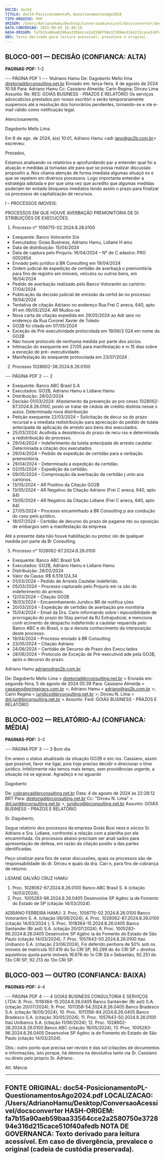 ```yaml
---
DOCID: doc54
TITULO: doc54-PosicionamentoPL-QuestionamentosAgo2024
TIPO-ARQUIVO: PDF
ORIGEM: /Users/AdrianoHamu/Desktop/ConversaoAcessivel/docsconverter/doc54-PosicionamentoPL-QuestionamentosAgo2024.pdf
DATA-CONVERSAO: 2025-09-05 16:49:19
HASH-ORIGEM: fa7b15a90aeb59baa33564cce2a2580750e372894e316d215cace510f40afedb
OBS: Texto derivado para leitura acessível; prevalece o original.
---
```


## BLOCO-001 — DECISÃO (CONFIANCA: ALTA)
**PAGINAS-PDF:** 1–2

--- PÁGINA PDF 1 ---
1Adriano Hamu De: Dagoberto Mello lima <diretoria@brconsulting.net.br>
Enviado em: terça-feira, 6 de agosto de 2024 10:58 Para: Adriano Hamu
Cc: Cassiano Almeida; Carin Regina; Dirceu Lima Assunto: Re: RES: GOIÁS BUSINESS - PRAZOS E RELATÓRIO
Os serviços advocatícios prestados por nosso escritóri o serão temporariamente suspensos até a resolução dos honorários pendentes, tornando-se e ste e-mail válido como notificação legal.

Atenciosamente,

Dagoberto Mello Lima

Em 6 de ago. de 2024, à(s) 10:01, Adriano Hamu <adr iano@go2b.com.br> escreveu:

Prezados,

Estamos analisando os relatórios e aprofundando par a entender qual foi a atuação e medidas já tomadas até para que se possa realizar discussão propositiv a.
Nos chama atenção de forma imediata algumas situaçõ es e que se repetem em diversos processos. Logo importante entender a estratégia adotada e por que uma vez que acredito que algumas medidas poderiam
ter evitado bloqueios imediatos tendo assim o prazo  para finalizar os processos de capitalização de recursos.

I – PROCESSOS IMOVEIS:

PROCESSOS EM QUE HOUVE AVERBAÇÃO PREMONITÓRIA DE DI STRIBUIÇÕES DE EXECUÇÕES.

1.  Processo n° 1056715-02.2024.8.26.0100

- Exequente: Banco Votorantin S/a
- Executados: Goias Business, Adriano Hamu, Lidiane H amu
- Data de distribuição: 15/04/2024
- Data de captura pelo Projuris: 16/04/2024 – N° de C adastro: PRO 0002854
- Enviado pelo jurídico à BR Consulting em 19/04/2024
- Ordem judicial de expedição de certidão de averbaçã o premonitória para fins de registro em
imóveis, veículos ou outros bens, em 16/04/2024
- Pedido de averbação realizado pelo Banco Votorantin  ao cartório: 17/04/2024
- Publicação da decisão judicial de emissão da certid ão no processo: 19/04/2024
- Tentativa de citação Adriano no endereço Rua Frei C aneca, 640, apto 91 em 06/05/2024. AR
Mudou-se
- Nova carta de citação expedida em 29/05/2024 ao Adr iano no endereço da Rua Coronel Xavier
de Toledo
- GO2B foi citada em 07/05/2024
- Exceção de Pré-executividade protocolada em 19/06/2 024 em nome da GO2B
- Não houve protocolo de nenhuma medida por parte dos  sócios.
- Intimação do exequente em 27/05 para manifestação e m 15 dias sobre a exceção de pré-
executividade.
- Manifestação do exequente protocolada em 23/07/2024 .

2.  Processo 1028602-38.2024.8.26.0100

--- PÁGINA PDF 2 ---
2
- Exequente: Banco ABC Brasil S.A
- Executados: GO2B, Adriano Hamu e Lidiane Hamu
- Distribuição: 28/02/2024
- Decisão 01/03/2024: Afastamento da prevenção ao pro cesso 1028062-87.2024.8.26.0100,
posto se tratar de cédula de crédito distinta nesse s autos. Determinada nova distribuição
- Petição exequente 22/03/2024 – Solicitação de decur so do prazo recursal e a imediata
redistribuição para apreciação do pedido de tutela antecipada de aplicação de arresto aos bens dos executados.
- 25/03/2024: Acolhida a desistência do prazo de recu rso e determinada a redistribuição do
processo.
- 29/04/2024 – Indeferimento da tutela antecipada de arresto cautelar. Determinada a citação
dos executados.
- 29/04/2024 – Pedido de expedição de certidão para a verbação premonitória.
- 29/04/2024 – Determinada a expedição da certidão.
- 02/05/2024 – Expedição da certidão.
- 09/05/2024 – Comprovação da averbação da certidão j unto aos cartórios.
- 13/05/2024 – AR Positivo da Citação GO2B
- 13/05/2024 – AR Negativo da Citação Adriano (Frei C aneca, 640, apto 84)
- 13/05/2024 – AR Negativo da Citação Lidiane (Frei C aneca, 640, apto 84)
- 27/05/2024 – Processo encaminhado à BR Consulting p ara condução do caso pelo jurídico.
- 18/07/2024 – Certidão de decurso do prazo de pagame nto ou oposição de embargos sem a
manifestação da empresa

Até a presente data não houve habilitação ou protoc olo de qualquer medida por parte da Br Consulting.

3.  Processo n° 1028062-87.2024.8.26.0100

- Exequente: Banco ABC Brasil S/A
- Executados: GO2B, Adriano Hamu e Lidiane Hamu
- Distribuição: 28/02/2024
- Valor da Causa: R$ 6.519.124,34
- 01/03/2024 – Pedido de Arresto Cautelar indeferido.
- 05/03/2024 – Processo capturado pelo Projuris em ra zão do indeferimento do arresto.
- 12/03/2024 – Citação GO2B
- 18/03/2024 – Encaminhamento Juridico BR de notifica ções
- 20/03/2024 – Expedição de certidão de averbação pre monitória
- 15/04/2024 – Email da Dra. Carin informando sobre i mpossibilidade de prorrogação do prazo
do Stay period da RJ Extrajudicial, e menciona conh ecimento de despacho indeferindo a cautelar requerida pelo Banco ABC e do Brasil, o qu e denota conhecimento da interposição
deste processo.
- 19/04/2024 – Processo enviado à BR Consulting
- 23/05/2024 – Citação Adriano
- 24/06/2024 – Certidão de Decurso de Prazo dos Execu tados
- 28/06/2024 – Protocolo de Exceção de Pré-executivid ade pela GO2B, após o decurso do prazo.

Adriano Hamu adriano@go2b.com.br

De:  Dagoberto Mello Lima < diretoria@brconsulting.net.br > Enviada em:  segunda-feira, 5 de agosto de 2024 05:39
Para:  Cassiano Almeida < cassiano@primeiracs.com.br >; Adriano Hamu < adriano@go2b.com.br >; Carin Regina < juridico@brconsulting.net.br >; Dirceu N. Lima < dnl.jur@brconsulting.net.br >
Assunto:  Fwd: GOIÁS BUSINESS - PRAZOS E RELATÓRIO

## BLOCO-002 — RELATÓRIO-AJ (CONFIANCA: MÉDIA)
**PAGINAS-PDF:** 3–3

--- PÁGINA PDF 3 ---
3 Bom dia

Em anexo o status atualizado da situação GO2B e sóc ios.
Cassiano, assim que possível, favor me ligar, pois hoje preciso decidir e direcionar o time jurídico.
Infelizmente não temos mais tempo, sem providências  urgente, a situação irá se agravar.
Agradeço e no aguardo

Dagoberto

De:  cobranca@brconsulting.net.br Data:  4 de agosto de 2024 às 22:28:12 BRT
Para:  diretoria@brconsulting.net.br Cc:  "Dirceu N. Lima" < dnl.jur@brconsulting.net.br >, juridico@brconsulting.net.br
Assunto:  GOIÁS BUSINESS - PRAZOS E RELATÓRIO

Sr. Dagoberto,

Segue relatório dos processos da empresa Goiás Busi ness e sócios Sr.
Adriano e Sra. Lidiane, confrontei a relação com a planilha por ele encaminhada. Os processos abaixo precisam ser anali sados para
apresentação de defesa, em razão da citação positiv a das partes identificadas.

Peço sinalizar para fins de sanar discussões, quais  os processos são de responsabilidade do dr. Dirceu e quais da dra. Cari n, para fins de
cobrança de retorno.

LIDIANE GALVÃO CRUZ HAMU:
1.  Proc. 1028062-87.2024.8.26.0100 Banco ABC Brasil S. A (citação
14/03/2024);
2.  Proc. 1005283-96.2024.8.26.0405 Desenvolve SP Agênc ia de
Fomento do Estado de SP (citação 14/03/2024).

ADRIANO FERREIRA  HAMU:
3.  Proc. 1056715-02.2024.8.26.0100 Banco Votorantim S. A. (citação
08/06/2024);
4.  Proc. 1028062-87.2024.8.26.0100 (citação 14/03/2024 );
5.  Proc. 1018364-15.2024.8.26.0405 Banco Santander (Br asil) S.A.
(citação 20/07/2024);
6.  Proc. 1005283-96.2024.8.26.0405 Desenvolve SP Agênc ia de
Fomento do Estado de São Paulo (citação 14/03/2024);
7.  Proc. 1057643-50.2024.8.26.0100 Itaú Unibanco S.A. (citação
23/06/2024), Foi deferido penhora de 50% sob os imóveis de matrícula 107.419 do 5o CRI SP, 60.299 do 4o CRI SP  + direitos
aquisitivos quota parte imóveis 16.678 do 1o CRI Sã o Sebastião, 92.251 do 13o CRI SP, 92.213 do 13o CRI SP.

## BLOCO-003 — OUTRO (CONFIANCA: BAIXA)
**PAGINAS-PDF:** 4–4

--- PÁGINA PDF 4 ---
4 GOIÁS BUSINESS CONSULTORIA E SERVIÇOS LTDA:
8.  Proc. 1018364-15.2024.8.26.0405 Banco Santander (Br asil) S.A.
(citação 20/07/2024);
9.  Proc. 1011358-54.2024.8.26.0405 Banco Bradesco S.A.  (citação
18/05/2024);
10.  Proc. 1011356-84.2024.8.26.0405 Banco Bradesco S.A.  (citação
30/05/2024);
11.  Proc. 1057643-50.2024.8.26.0100 Itaú Unibanco S.A. (citação
11/06/2024);
12.  Proc. 1028602-38.2024.8.26.0100 Banco ABC (citação
18/05/2024);
13.  Proc. 1005283-96.2024.8.26.0405 Desenvolve SP Agênc ia de
Fomento do Estado de São Paulo (citação 14/03/2024).

Obs.: outro ponto que precisa ser revisto é das sol icitações de documentos e informações, isto porque, há demora na  devolutiva tanto
via Sr. Cassiano ou direto pelo próprio Sr. Adriano .

Att. Márcia

-------------------------------------------------------------------------------
FONTE ORIGINAL: doc54-PosicionamentoPL-QuestionamentosAgo2024.pdf LOCALIZACAO: /Users/AdrianoHamu/Desktop/ConversaoAcessivel/docsconverter
HASH-ORIGEM: fa7b15a90aeb59baa33564cce2a2580750e372894e316d215cace510f40afedb NOTA DE GOVERNANCA: Texto derivado para leitura acessível. Em caso de divergência, prevalece o original (cadeia de custódia preservada).
-------------------------------------------------------------------------------